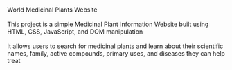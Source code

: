 <br>World Medicinal Plants Website</br><br>This project is a simple Medicinal Plant Information Website built using HTML, CSS, JavaScript, and DOM manipulation</br> <br>It allows users to search for medicinal plants and learn about their scientific names, family, active compounds, primary uses, and diseases they can help treat</br>
